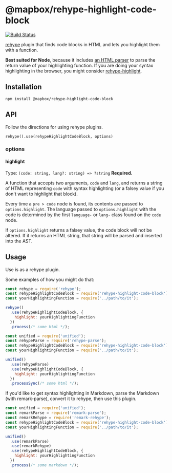 # @mapbox/rehype-highlight-code-block

[![Build Status](https://travis-ci.org/mapbox/rehype-highlight-code-block.svg?branch=master)](https://travis-ci.org/mapbox/rehype-highlight-code-block)

[rehype](https://github.com/wooorm/rehype) plugin that finds code blocks in HTML and lets you highlight them with a function.

**Best suited for Node**, because it includes [an HTML parser](https://github.com/inikulin/parse5) to parse the return value of your highlighting function.
If you are doing your syntax highlighting in the browser, you might consider [rehype-highlight](https://github.com/wooorm/rehype-highlight).

## Installation

```
npm install @mapbox/rehype-highlight-code-block
```

## API

Follow the directions for using rehype plugins.

`rehype().use(rehypeHighlightCodeBlock, options)`

### options

#### highlight

Type: `(code: string, lang?: string) => ?string`
**Required.**

A function that accepts two arguments, `code` and `lang`, and returns a string of HTML representing `code` with syntax highlighting (or a falsey value if you don't want to highlight that block).

Every time a `pre > code` node is found, its contents are passed to `options.highlight`.
The language passed to `options.highlight` with the code is determined by the first `language-` or `lang-` class found on the `code` node.

If `options.highlight` returns a falsey value, the code block will not be altered.
If it returns an HTML string, that string will be parsed and inserted into the AST.

## Usage

Use is as a rehype plugin.

Some examples of how you might do that:

```js
const rehype = require('rehype');
const rehypeHighlightCodeBlock = require('rehype-highlight-code-block');
const yourHighlightingFunction = require('../path/to/it');

rehype()
  .use(rehypeHighlightCodeBlock, {
    highlight: yourHighlightingFunction
  })
  .process(/* some html */);
```

```js
const unified = require('unified');
const rehypeParse = require('rehype-parse');
const rehypeHighlightCodeBlock = require('rehype-highlight-code-block');
const yourHighlightingFunction = require('../path/to/it');

unified()
  .use(rehypeParse)
  .use(rehypeHighlightCodeBlock, {
    highlight: yourHighlightingFunction
  })
  .processSync(/* some html */);
```

If you'd like to get syntax highlighting in Markdown, parse the Markdown (with remark-parse), convert it to rehype, then use this plugin.

```js
const unified = require('unified');
const remarkParse = require('remark-parse');
const remarkRehype = require('remark-rehype');
const rehypeHighlightCodeBlock = require('rehype-highlight-code-block');
const yourHighlightingFunction = require('../path/to/it');

unified()
  .use(remarkParse)
  .use(remarkRehype)
  .use(rehypeHighlightCodeBlock, {
    highlight: yourHighlightingFunction
  })
  .process(/* some markdown */);
```
